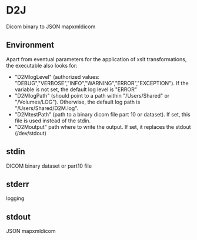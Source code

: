 # D2J

Dicom binary to JSON mapxmldicom


## Environment
Apart from eventual parameters for the application of xslt transformations, the executable also looks for:
- "D2MlogLevel" (authorized values: "DEBUG","VERBOSE","INFO","WARNING","ERROR","EXCEPTION"). If the variable is not set, the default log level is "ERROR"
- "D2MlogPath" (should point to a path within "/Users/Shared" or "/Volumes/LOG"). Otherwise, the default log path is "/Users/Shared/D2M.log".
- "D2MtestPath" (path to a binary dicom file part 10 or dataset). If set, this file is used instead of the stdin.
- "D2Moutput" path where to write the output. If set, it replaces the stdout (/dev/stdout)

## stdin
DICOM binary dataset or part10 file

## stderr
logging

## stdout
JSON mapxmldicom
